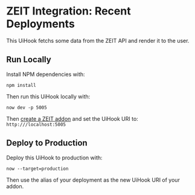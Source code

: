# ZEIT Integration: Recent Deployments

This UiHook fetchs some data from the ZEIT API and render it to the user.

## Run Locally

Install NPM dependencies with:

```
npm install
```

Then run this UiHook locally with:

```
now dev -p 5005
```

Then [create a ZEIT addon](https://zeit.co/docs/addons) and set the UiHook URI to: `http:///localhost:5005`

## Deploy to Production

Deploy this UiHook to production with:

```
now --target=production
```

Then use the alias of your deployment as the new UiHook URI of your addon.
